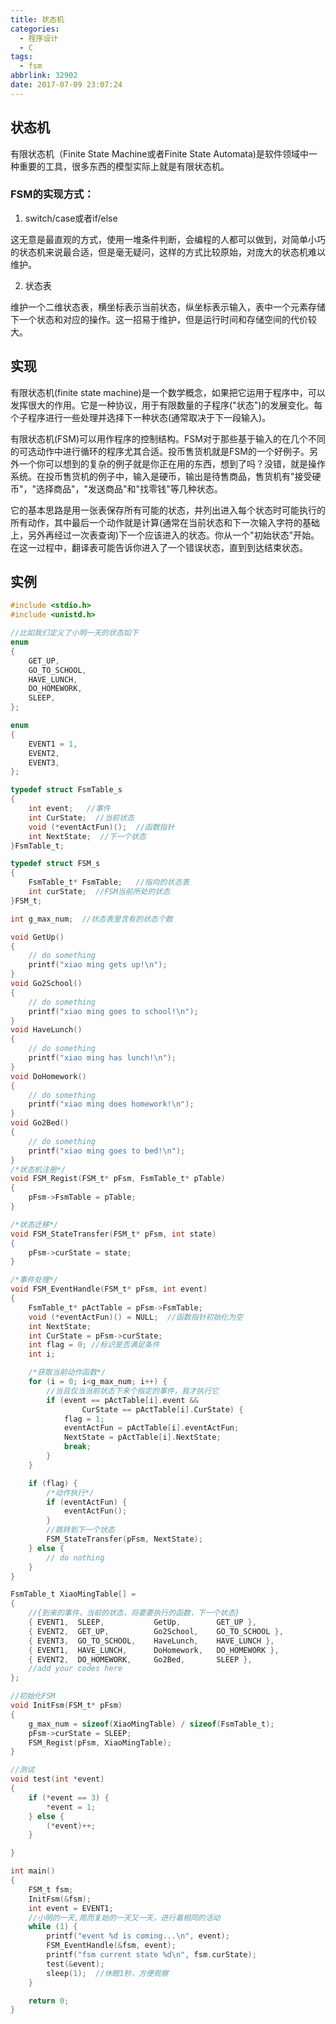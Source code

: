 ```yaml
---
title: 状态机
categories:
  - 程序设计
  - C
tags:
  - fsm
abbrlink: 32902
date: 2017-07-09 23:07:24
---
```



## 状态机

有限状态机（Finite State Machine或者Finite State Automata)是软件领域中一种重要的工具，很多东西的模型实际上就是有限状态机。

<!--more-->

### FSM的实现方式：

1. switch/case或者if/else

这无意是最直观的方式，使用一堆条件判断，会编程的人都可以做到，对简单小巧的状态机来说最合适，但是毫无疑问，这样的方式比较原始，对庞大的状态机难以维护。

2. 状态表

维护一个二维状态表，横坐标表示当前状态，纵坐标表示输入，表中一个元素存储下一个状态和对应的操作。这一招易于维护，但是运行时间和存储空间的代价较大。

## 实现

有限状态机(finite state machine)是一个数学概念，如果把它运用于程序中，可以发挥很大的作用。它是一种协议，用于有限数量的子程序("状态")的发展变化。每个子程序进行一些处理并选择下一种状态(通常取决于下一段输入)。

有限状态机(FSM)可以用作程序的控制结构。FSM对于那些基于输入的在几个不同的可选动作中进行循环的程序尤其合适。投币售货机就是FSM的一个好例子。另外一个你可以想到的复杂的例子就是你正在用的东西，想到了吗？没错，就是操作系统。在投币售货机的例子中，输入是硬币，输出是待售商品，售货机有"接受硬币"，"选择商品"，"发送商品"和"找零钱"等几种状态。

它的基本思路是用一张表保存所有可能的状态，并列出进入每个状态时可能执行的所有动作，其中最后一个动作就是计算(通常在当前状态和下一次输入字符的基础上，另外再经过一次表查询)下一个应该进入的状态。你从一个"初始状态"开始。在这一过程中，翻译表可能告诉你进入了一个错误状态，直到到达结束状态。

## 实例

``` C
#include <stdio.h>
#include <unistd.h>

//比如我们定义了小明一天的状态如下
enum
{
	GET_UP,
	GO_TO_SCHOOL,
	HAVE_LUNCH,
	DO_HOMEWORK,
	SLEEP,
};

enum
{
	EVENT1 = 1,
	EVENT2,
	EVENT3,
};

typedef struct FsmTable_s
{
	int event;   //事件
	int CurState;  //当前状态
	void (*eventActFun)();  //函数指针
	int NextState;  //下一个状态
}FsmTable_t;

typedef struct FSM_s
{
	FsmTable_t* FsmTable;   //指向的状态表
	int curState;  //FSM当前所处的状态
}FSM_t;

int g_max_num;  //状态表里含有的状态个数

void GetUp()
{
	// do something
	printf("xiao ming gets up!\n");
}
void Go2School()
{
	// do something
	printf("xiao ming goes to school!\n");
}
void HaveLunch()
{
	// do something
	printf("xiao ming has lunch!\n");
}
void DoHomework()
{
	// do something
	printf("xiao ming does homework!\n");
}
void Go2Bed()
{
	// do something
	printf("xiao ming goes to bed!\n");
}
/*状态机注册*/
void FSM_Regist(FSM_t* pFsm, FsmTable_t* pTable)
{
	pFsm->FsmTable = pTable;
}

/*状态迁移*/
void FSM_StateTransfer(FSM_t* pFsm, int state)
{
	pFsm->curState = state;
}

/*事件处理*/
void FSM_EventHandle(FSM_t* pFsm, int event)
{
	FsmTable_t* pActTable = pFsm->FsmTable;
	void (*eventActFun)() = NULL;  //函数指针初始化为空
	int NextState;
	int CurState = pFsm->curState;
	int flag = 0; //标识是否满足条件
	int i;

	/*获取当前动作函数*/
	for (i = 0; i<g_max_num; i++) {
		//当且仅当当前状态下来个指定的事件，我才执行它
		if (event == pActTable[i].event &&
				CurState == pActTable[i].CurState) {
			flag = 1;
			eventActFun = pActTable[i].eventActFun;
			NextState = pActTable[i].NextState;
			break;
		}
	}

	if (flag) {
		/*动作执行*/
		if (eventActFun) {
			eventActFun();
		}
		//跳转到下一个状态
		FSM_StateTransfer(pFsm, NextState);
	} else {
		// do nothing
	}
}

FsmTable_t XiaoMingTable[] =
{
	//{到来的事件，当前的状态，将要要执行的函数，下一个状态}
	{ EVENT1,  SLEEP,           GetUp,        GET_UP },
	{ EVENT2,  GET_UP,          Go2School,    GO_TO_SCHOOL },
	{ EVENT3,  GO_TO_SCHOOL,    HaveLunch,    HAVE_LUNCH },
	{ EVENT1,  HAVE_LUNCH,      DoHomework,   DO_HOMEWORK },
	{ EVENT2,  DO_HOMEWORK,     Go2Bed,       SLEEP },
	//add your codes here
};

//初始化FSM
void InitFsm(FSM_t* pFsm)
{
	g_max_num = sizeof(XiaoMingTable) / sizeof(FsmTable_t);
	pFsm->curState = SLEEP;
	FSM_Regist(pFsm, XiaoMingTable);
}

//测试
void test(int *event)
{
	if (*event == 3) {
		*event = 1;
	} else {
		(*event)++;
	}

}

int main()
{
	FSM_t fsm;
	InitFsm(&fsm);
	int event = EVENT1;
	//小明的一天,周而复始的一天又一天，进行着相同的活动
	while (1) {
		printf("event %d is coming...\n", event);
		FSM_EventHandle(&fsm, event);
		printf("fsm current state %d\n", fsm.curState);
		test(&event);
		sleep(1);  //休眠1秒，方便观察
	}

	return 0;
}
```


